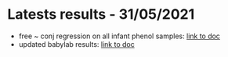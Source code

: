 # Latests results - 31/05/2021

* free ~ conj regression on all infant phenol samples: [link to doc](docs/regression_free_conj.html)
* updated babylab results: [link to doc](docs/main_results_2021-05-31.html)
